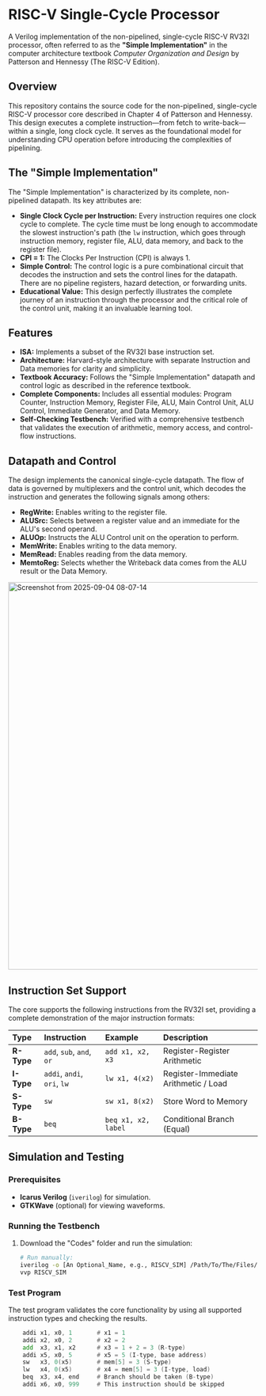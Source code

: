 # RISC-V Single-Cycle Processor 



A Verilog implementation of the non-pipelined, single-cycle RISC-V RV32I processor, often referred to as the **"Simple Implementation"** in the computer architecture textbook *Computer Organization and Design* by Patterson and Hennessy (The RISC-V Edition).



## Overview

This repository contains the source code for the non-pipelined, single-cycle RISC-V processor core described in Chapter 4 of Patterson and Hennessy. This design executes a complete instruction—from fetch to write-back—within a single, long clock cycle. It serves as the foundational model for understanding CPU operation before introducing the complexities of pipelining.

## The "Simple Implementation"

The "Simple Implementation" is characterized by its complete, non-pipelined datapath. Its key attributes are:
- **Single Clock Cycle per Instruction:** Every instruction requires one clock cycle to complete. The cycle time must be long enough to accommodate the slowest instruction's path (the `lw` instruction, which goes through instruction memory, register file, ALU, data memory, and back to the register file).
- **CPI = 1:** The Clocks Per Instruction (CPI) is always 1.
- **Simple Control:** The control logic is a pure combinational circuit that decodes the instruction and sets the control lines for the datapath. There are no pipeline registers, hazard detection, or forwarding units.
- **Educational Value:** This design perfectly illustrates the complete journey of an instruction through the processor and the critical role of the control unit, making it an invaluable learning tool.

## Features

- **ISA:** Implements a subset of the RV32I base instruction set.
- **Architecture:** Harvard-style architecture with separate Instruction and Data memories for clarity and simplicity.
- **Textbook Accuracy:** Follows the "Simple Implementation" datapath and control logic as described in the reference textbook.
- **Complete Components:** Includes all essential modules: Program Counter, Instruction Memory, Register File, ALU, Main Control Unit, ALU Control, Immediate Generator, and Data Memory.
- **Self-Checking Testbench:** Verified with a comprehensive testbench that validates the execution of arithmetic, memory access, and control-flow instructions.

## Datapath and Control

The design implements the canonical single-cycle datapath. The flow of data is governed by multiplexers and the control unit, which decodes the instruction and generates the following signals among others:
- **RegWrite:** Enables writing to the register file.
- **ALUSrc:** Selects between a register value and an immediate for the ALU's second operand.
- **ALUOp:** Instructs the ALU Control unit on the operation to perform.
- **MemWrite:** Enables writing to the data memory.
- **MemRead:** Enables reading from the data memory.
- **MemtoReg:** Selects whether the Writeback data comes from the ALU result or the Data Memory.


<img width="1012" height="783" alt="Screenshot from 2025-09-04 08-07-14" src="https://github.com/user-attachments/assets/8c624546-12dd-470c-982a-fba13c951577" />




## Instruction Set Support

The core supports the following instructions from the RV32I set, providing a complete demonstration of the major instruction formats:

| Type | Instruction | Example | Description |
| :--- | :--- | :--- | :--- |
| **R-Type** | `add`, `sub`, `and`, `or` | `add x1, x2, x3` | Register-Register Arithmetic |
| **I-Type** | `addi`, `andi`, `ori`, `lw` | `lw x1, 4(x2)` | Register-Immediate Arithmetic / Load |
| **S-Type** | `sw` | `sw x1, 8(x2)` | Store Word to Memory |
| **B-Type** | `beq` | `beq x1, x2, label` | Conditional Branch (Equal) |

## Simulation and Testing

### Prerequisites
- **Icarus Verilog** (`iverilog`) for simulation.
- **GTKWave** (optional) for viewing waveforms.

### Running the Testbench
1.  Download the "Codes" folder and run the simulation:
    ```bash
    # Run manually:
    iverilog -o [An Optional_Name, e.g., RISCV_SIM] /Path/To/The/Files/*.v  ./Path/To/The/Files/TB_top.v
    vvp RISCV_SIM
    ```

### Test Program
The test program validates the core functionality by using all supported instruction types and checking the results.

```asm
    addi x1, x0, 1       # x1 = 1
    addi x2, x0, 2       # x2 = 2
    add  x3, x1, x2      # x3 = 1 + 2 = 3 (R-type)
    addi x5, x0, 5       # x5 = 5 (I-type, base address)
    sw   x3, 0(x5)       # mem[5] = 3 (S-type)
    lw   x4, 0(x5)       # x4 = mem[5] = 3 (I-type, load)
    beq  x3, x4, end     # Branch should be taken (B-type)
    addi x6, x0, 999     # This instruction should be skipped


